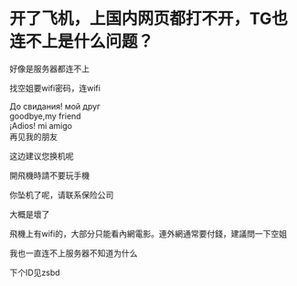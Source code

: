 # 开了飞机，上国内网页都打不开，TG也连不上是什么问题？


好像是服务器都连不上

找空姐要wifi密码，连wifi

До свидания! мой друг<br />
goodbye,my friend<br />
¡Adios! mi amigo<br />
再见我的朋友

这边建议您换机呢<img id="aimg_M10UZ" onclick="zoom(this, this.src, 0, 0, 0)" class="zoom" src="https://cdn.jsdelivr.net/gh/hishis/forum-master/public/images/patch.gif" onmouseover="img_onmouseoverfunc(this)" onload="thumbImg(this)" border="0" alt="" />

開飛機時請不要玩手機

你坠机了呢，请联系保险公司

大概是壞了

飛機上有wifi的，大部分只能看內網電影。連外網通常要付錢，建議問一下空姐

我也一直连不上服务器不知道为什么

下个ID见<img src="static/image/smiley/default/lol.gif" smilieid="12" border="0" alt="" />zsbd
